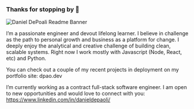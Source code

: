 ### Thanks for stopping by 👋

<img src="https://ddpgithubprojects.s3-us-west-2.amazonaws.com/GitHero.jpg" alt="Daniel DePoali Readme Banner">

I’m a passionate engineer and devout lifelong learner.  I believe in challenge as the path to personal growth and business as a platform for change.  I deeply enjoy the analytical and creative challenge of building clean, scalable systems.  Right now I work mostly with Javascript (Node, React, etc) and Python.

You can check out a couple of my recent projects in deployment on my portfolio site: dpao.dev

I’m currently working as a contract full-stack software engineer.  I am open to new opportunities and would love to connect with you: https://www.linkedin.com/in/danieldepaoli/

<!--
**DanDePaoli/DanDePaoli** is a ✨ _special_ ✨ repository because its `README.md` (this file) appears on your GitHub profile.

Here are some ideas to get you started:

- 🔭 I’m currently working on ...
- 🌱 I’m currently learning ...
- 👯 I’m looking to collaborate on ...
- 🤔 I’m looking for help with ...
- 💬 Ask me about ...
- 📫 How to reach me: ...
- 😄 Pronouns: ...
- ⚡ Fun fact: ...
-->
